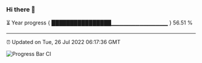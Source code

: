 ### Hi there 👋

⏳ Year progress { ████████████████▁▁▁▁▁▁▁▁▁▁▁▁▁▁ } 56.51 %

---

⏰ Updated on Tue, 26 Jul 2022 06:17:36 GMT

![Progress Bar CI](https://github.com/liununu/liununu/workflows/Progress%20Bar%20CI/badge.svg)
